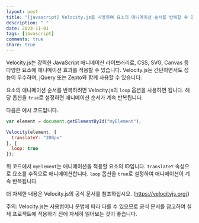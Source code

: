```yaml
---
layout: post
title: "[javascript] Velocity.js를 사용하여 요소의 애니메이션 순서를 반복할 수 있나요?"
description: " "
date: 2023-11-01
tags: [javascript]
comments: true
share: true
---
```


Velocity.js는 강력한 JavaScript 애니메이션 라이브러리로, CSS, SVG, Canvas 등 다양한 요소에 애니메이션 효과를 적용할 수 있습니다. Velocity.js는 간단하면서도 성능이 우수하며, jQuery 또는 Zepto와 함께 사용할 수 있습니다.

요소의 애니메이션 순서를 반복하려면 Velocity.js의 `loop` 옵션을 사용하면 됩니다. 해당 옵션을 `true`로 설정하면 애니메이션 순서가 계속 반복됩니다.

다음은 예시 코드입니다.

```javascript
var element = document.getElementById("myElement");

Velocity(element, { 
  translateY: "200px" 
}, { 
  loop: true 
});
```

위 코드에서 `myElement`는 애니메이션을 적용할 요소의 ID입니다. `translateY` 속성으로 요소를 수직으로 애니메이션합니다. `loop` 옵션을 `true`로 설정하여 애니메이션이 계속 반복됩니다.

더 자세한 내용은 Velocity.js의 공식 문서를 참조하십시오. (https://velocityjs.org/)

주의: Velocity.js는 사용법이나 문법에 따라 다를 수 있으므로 공식 문서를 참고하여 실제 프로젝트에 적용하기 전에 자세히 읽어보는 것이 좋습니다.